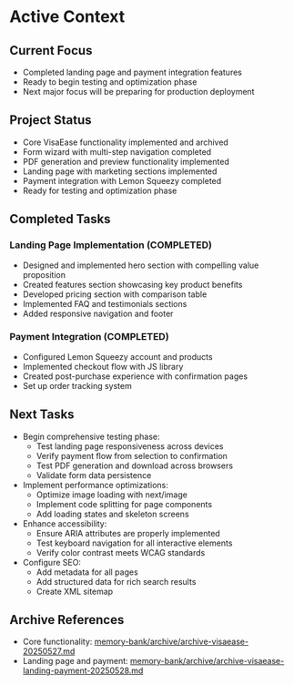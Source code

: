 # Active Context

## Current Focus

- Completed landing page and payment integration features
- Ready to begin testing and optimization phase
- Next major focus will be preparing for production deployment

## Project Status

- Core VisaEase functionality implemented and archived
- Form wizard with multi-step navigation completed
- PDF generation and preview functionality implemented
- Landing page with marketing sections implemented
- Payment integration with Lemon Squeezy completed
- Ready for testing and optimization phase

## Completed Tasks

### Landing Page Implementation (COMPLETED)

- Designed and implemented hero section with compelling value proposition
- Created features section showcasing key product benefits
- Developed pricing section with comparison table
- Implemented FAQ and testimonials sections
- Added responsive navigation and footer

### Payment Integration (COMPLETED)

- Configured Lemon Squeezy account and products
- Implemented checkout flow with JS library
- Created post-purchase experience with confirmation pages
- Set up order tracking system

## Next Tasks

- Begin comprehensive testing phase:
  - Test landing page responsiveness across devices
  - Verify payment flow from selection to confirmation
  - Test PDF generation and download across browsers
  - Validate form data persistence
- Implement performance optimizations:
  - Optimize image loading with next/image
  - Implement code splitting for page components
  - Add loading states and skeleton screens
- Enhance accessibility:
  - Ensure ARIA attributes are properly implemented
  - Test keyboard navigation for all interactive elements
  - Verify color contrast meets WCAG standards
- Configure SEO:
  - Add metadata for all pages
  - Add structured data for rich search results
  - Create XML sitemap

## Archive References

- Core functionality: [memory-bank/archive/archive-visaease-20250527.md](memory-bank/archive/archive-visaease-20250527.md)
- Landing page and payment: [memory-bank/archive/archive-visaease-landing-payment-20250528.md](memory-bank/archive/archive-visaease-landing-payment-20250528.md)
